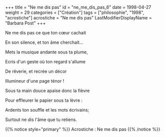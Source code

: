 +++
title = "Ne me dis pas"
id = "ne_me_dis_pas_6"
date = 1998-04-27
weight = 29
categories = ["Création"]
tags = ["philosophie", "1998", "acrostiche"]
acrostiche = "Ne me dis pas"
LastModifierDisplayName = "Barbara Post"
+++

Ne me dis pas ce que ton cœur cachait

En son silence, et ton âme cherchait...

Mets la musique andante sous ta plume,

Ecris d'un geste où ton regard s'allume

De rêverie, et recrée un décor

Illumineur d'une page ténor !

Sous ta main douce apaise donc la fièvre

Pour effleurer le papier sous ta lèvre :

Ardents ton souffle et les mots écrivains;

Surtout ne dis l'âme que tu retiens.

{{% notice style="primary" %}}
Acrostiche : Ne me dis pas
{{% /notice %}}
